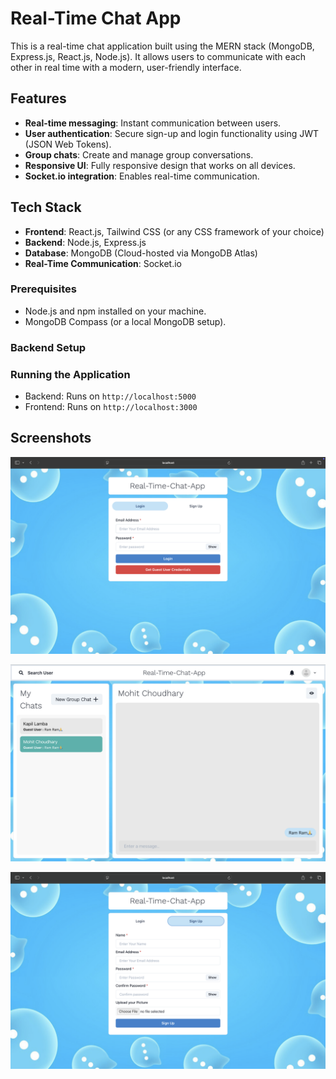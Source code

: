 # Real-Time Chat App

This is a real-time chat application built using the MERN stack (MongoDB, Express.js, React.js, Node.js). It allows users to communicate with each other in real time with a modern, user-friendly interface.

## Features

- **Real-time messaging**: Instant communication between users.
- **User authentication**: Secure sign-up and login functionality using JWT (JSON Web Tokens).
- **Group chats**: Create and manage group conversations.
- **Responsive UI**: Fully responsive design that works on all devices.
- **Socket.io integration**: Enables real-time communication.

## Tech Stack

- **Frontend**: React.js, Tailwind CSS (or any CSS framework of your choice)
- **Backend**: Node.js, Express.js
- **Database**: MongoDB (Cloud-hosted via MongoDB Atlas)
- **Real-Time Communication**: Socket.io


### Prerequisites

- Node.js and npm installed on your machine.
- MongoDB Compass (or a local MongoDB setup).

### Backend Setup

### Running the Application

- Backend: Runs on `http://localhost:5000`
- Frontend: Runs on `http://localhost:3000`



## Screenshots

![image_alt](https://github.com/mohitchaudhary007/real-time-chat-app/blob/main/image/1.png?raw=true)

![image_alt](https://github.com/mohitchaudhary007/real-time-chat-app/blob/main/image/3.png?raw=true)

![image_alt](https://github.com/mohitchaudhary007/real-time-chat-app/blob/main/image/2.png?raw=true)
